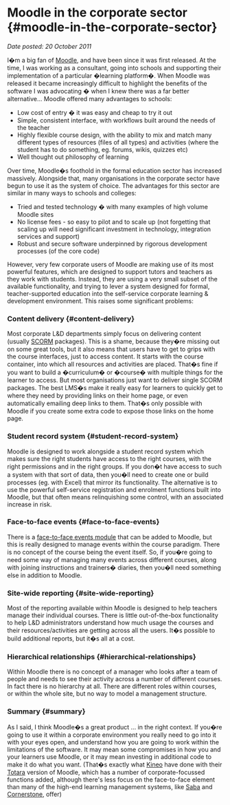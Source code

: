 # Moodle in the corporate sector {#moodle-in-the-corporate-sector}

_Date posted: 20 October 2011_

I�m a big fan of [Moodle](http://moodle.org/), and have been since it was first released. At the time, I was working as a consultant, going into schools and supporting their implementation of a particular �learning platform�. When Moodle was released it became increasingly difficult to highlight the benefits of the software I was advocating � when I knew there was a far better alternative... Moodle offered many advantages to schools:

*   Low cost of entry � it was easy and cheap to try it out
*   Simple, consistent interface, with workflows built around the needs of the teacher
*   Highly flexible course design, with the ability to mix and match many different types of resources (files of all types) and activities (where the student has to do something, eg. forums, wikis, quizzes etc)
*   Well thought out philosophy of learning

Over time, Moodle�s foothold in the formal education sector has increased massively. Alongside that, many organisations in the corporate sector have begun to use it as the system of choice. The advantages for this sector are similar in many ways to schools and colleges:

*   Tried and tested technology � with many examples of high volume Moodle sites
*   No license fees - so easy to pilot and to scale up (not forgetting that scaling up will need significant investment in technology, integration services and support)
*   Robust and secure software underpinned by rigorous development processes (of the core code)

However, very few corporate users of Moodle are making use of its most powerful features, which are designed to support tutors and teachers as they work with students. Instead, they are using a very small subset of the available functionality, and trying to lever a system designed for formal, teacher-supported education into the self-service corporate learning & development environment. This raises some significant problems:

### Content delivery {#content-delivery}

Most corporate L&D departments simply focus on delivering content (usually [SCORM](http://www.learningconversations.co.uk/main/index.php/2008/08/08/scorm-warning?blog=5) packages). This is a shame, because they�re missing out on some great tools, but it also means that users have to get to grips with the course interfaces, just to access content. It starts with the course container, into which all resources and activities are placed. That�s fine if you want to build a �curriculum� or �course� with multiple things for the learner to access. But most organisations just want to deliver single SCORM packages. The best LMS�s make it really easy for learners to quickly get to where they need by providing links on their home page, or even automatically emailing deep links to them. That�s only possible with Moodle if you create some extra code to expose those links on the home page.

### Student record system {#student-record-system}

Moodle is designed to work alongside a student record system which makes sure the right students have access to the right courses, with the right permissions and in the right groups. If you don�t have access to such a system with that sort of data, then you�ll need to create one or build processes (eg. with Excel) that mirror its functionality. The alternative is to use the powerful self-service registration and enrolment functions built into Moodle, but that often means relinquishing some control, with an associated increase in risk.

### Face-to-face events {#face-to-face-events}

There is a [face-to-face events module](http://docs.moodle.org/20/en/Face-to-face_module) that can be added to Moodle, but this is really designed to manage events within the course paradigm. There is no concept of the course being the event itself. So, if you�re going to need some way of managing many events across different courses, along with joining instructions and trainers� diaries, then you�ll need something else in addition to Moodle.

### Site-wide reporting {#site-wide-reporting}

Most of the reporting available within Moodle is designed to help teachers manage their individual courses. There is little out-of-the-box functionality to help L&D administrators understand how much usage the courses and their resources/activities are getting across all the users. It�s possible to build additional reports, but it�s all at a cost.

### Hierarchical relationships {#hierarchical-relationships}

Within Moodle there is no concept of a manager who looks after a team of people and needs to see their activity across a number of different courses. In fact there is no hierarchy at all. There are different roles within courses, or within the whole site, but no way to model a management structure.

### Summary {#summary}

As I said, I think Moodle�s a great product ... in the right context. If you�re going to use it within a corporate environment you really need to go into it with your eyes open, and understand how you are going to work within the limitations of the software. It may mean some compromises in how you and your learners use Moodle, or it may mean investing in additional code to make it do what you want. (That�s exactly what [Kineo](http://www.kineo.com/) have done with their [Totara](http://www.totaralms.com/) version of Moodle, which has a number of corporate-focussed functions added, although there's less focus on the face-to-face element than many of the high-end learning management systems, like [Saba](http://www.saba.com/) and [Cornerstone](http://www.cornerstoneondemand.com/), offer)